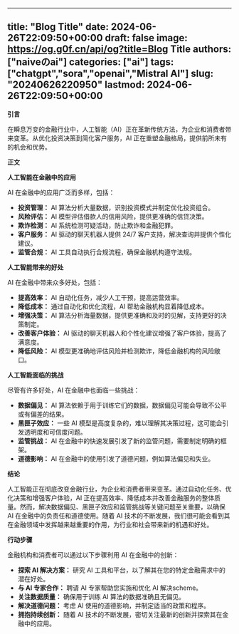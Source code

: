 
---
title: "Blog Title"
date: 2024-06-26T22:09:50+00:00
draft: false
image: https://og.g0f.cn/api/og?title=Blog Title
authors: ["naiveのai"]
categories: ["ai"]
tags: ["chatgpt","sora","openai","Mistral AI"]
slug: "20240626220950"
lastmod: 2024-06-26T22:09:50+00:00
---
**引言**

在瞬息万变的金融行业中，人工智能（AI）正在革新传统方法，为企业和消费者带来变革。从优化投资决策到简化客户服务，AI 正在重塑金融格局，提供前所未有的机会和优势。

**正文**

**人工智能在金融中的应用**

AI 在金融中的应用广泛而多样，包括：

* **投资管理：** AI 算法分析大量数据，识别投资模式并制定优化投资组合。
* **风险评估：** AI 模型评估借款人的信用风险，提供更准确的信贷决策。
* **欺诈检测：** AI 系统检测可疑活动，防止欺诈和金融犯罪。
* **客户服务：** AI 驱动的聊天机器人提供 24/7 客户支持，解决查询并提供个性化建议。
* **监管合规：** AI 工具自动执行合规流程，确保金融机构遵守法规。

**人工智能带来的好处**

AI 在金融中带来众多好处，包括：

* **提高效率：** AI 自动化任务，减少人工干预，提高运营效率。
* **降低成本：** 通过自动化和优化流程，AI 帮助金融机构显着降低成本。
* **增强决策：** AI 算法分析海量数据，提供更准确和及时的见解，支持更好的决策制定。
* **改善客户体验：** AI 驱动的聊天机器人和个性化建议增强了客户体验，提高了满意度。
* **降低风险：** AI 模型更准确地评估风险并检测欺诈，降低金融机构的风险敞口。

**人工智能面临的挑战**

尽管有许多好处，AI 在金融中也面临一些挑战：

* **数据偏见：** AI 算法依赖于用于训练它们的数据，数据偏见可能会导致不公平或有偏差的结果。
* **黑匣子效应：** 一些 AI 模型是高度复杂的，难以理解其决策过程，这可能会引发透明度和可信度问题。
* **监管挑战：** AI 在金融中的快速发展引发了新的监管问题，需要制定明确的框架。
* **道德影响：** AI 在金融中的使用引发了道德问题，例如算法偏见和失业。

**结论**

人工智能正在彻底改变金融行业，为企业和消费者带来变革。通过自动化任务、优化决策和增强客户体验，AI 正在提高效率、降低成本并改善金融服务的整体质量。然而，解决数据偏见、黑匣子效应和监管挑战等关键问题至关重要，以确保 AI 在金融中的负责任和道德使用。随着 AI 技术的不断发展，我们很可能会看到其在金融领域中发挥越来越重要的作用，为行业和社会带来新的机遇和好处。

**行动步骤**

金融机构和消费者可以通过以下步骤利用 AI 在金融中的创新：

* **探索 AI 解决方案：** 研究 AI 工具和平台，以了解其在您的特定金融需求中的潜在好处。
* **与 AI 专家合作：** 聘请 AI 专家帮助您实施和优化 AI 解决scheme。
* **关注数据质量：** 确保用于训练 AI 算法的数据准确且无偏见。
* **解决道德问题：** 考虑 AI 使用的道德影响，并制定适当的政策和程序。
* **拥抱持续创新：** 随着 AI 技术的不断发展，密切关注最新的创新并探索其在金融中的应用。